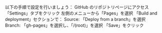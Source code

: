 以下の手順で設定を行いましょう：
GitHub のリポジトリページにアクセス
「Settings」タブをクリック
左側のメニューから「Pages」を選択
「Build and deployment」セクションで：
Source: 「Deploy from a branch」を選択
Branch: 「gh-pages」を選択し、「/(root)」を選択
「Save」をクリック
